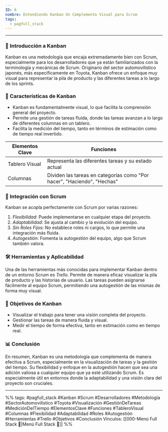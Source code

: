 ```yaml
---
ID: 6
nombre: Entendiendo Kanban Un Complemento Visual para Scrum
tags:
  - pagfull_stack
---
```

___

### 🌟 Introducción a Kanban 

Kanban es una metodología que encaja extremadamente bien con Scrum, especialmente para los desarrolladores que ya están familiarizados con la terminología y mecánicas de Scrum. Originario del sector automovilístico japonés, más específicamente en Toyota, Kanban ofrece un enfoque muy visual para representar la pila de producto y las diferentes tareas a lo largo de los sprints.

### 🎨 Características de Kanban 

* Kanban es fundamentalmente visual, lo que facilita la comprensión general del proyecto. 
* Permite una gestión de tareas fluida, donde las tareas avanzan a lo largo de diferentes columnas en un tablero.
* Facilita la medición del tiempo, tanto en términos de estimación como de tiempo real invertido.

| **Elementos Clave** | **Funciones**                                            |
|---------------------|----------------------------------------------------------|
| Tablero Visual      | Representa las diferentes tareas y su estado actual      |
| Columnas            | Dividen las tareas en categorías como "Por hacer", "Haciendo", "Hechas" |

### 🔄 Integración con Scrum

Kanban se acopla perfectamente con Scrum por varias razones:

1. *Flexibilidad*: Puede implementarse en cualquier etapa del proyecto.
2. *Adaptabilidad*: Se ajusta al cambio y la evolución del equipo.
3. *Sin Roles Fijos*: No establece roles ni cargos, lo que permite una integración más fluida.
4. *Autogestión*: Fomenta la autogestión del equipo, algo que Scrum también valora.

### 🛠️ Herramientas y Aplicabilidad 

Una de las herramientas más conocidas para implementar Kanban dentro de un entorno Scrum es *Trello*. Permite de manera eficaz visualizar la pila de producto y las historias de usuario. Las tareas pueden asignarse fácilmente al equipo Scrum, permitiendo una autogestión de las mismas de forma muy visual. 

### 🎯 Objetivos de Kanban

* Visualizar el trabajo para tener una visión completa del proyecto.
* Gestionar las tareas de manera fluida y visual.
* Medir el tiempo de forma efectiva, tanto en estimación como en tiempo real.

### 📊 Conclusión

En resumen, Kanban es una metodología que complementa de manera efectiva a Scrum, especialmente en la visualización de tareas y la gestión del tiempo. Su flexibilidad y enfoque en la autogestión hacen que sea una adición valiosa a cualquier equipo que ya esté utilizando Scrum. Es especialmente útil en entornos donde la adaptabilidad y una visión clara del proyecto son cruciales.

___
%%
tags: #pagfull_stack #Kanban #Scrum #Desarrolladores #Metodología #SectorAutomovilístico #Toyota #Visualización #GestiónDeTareas #MediciónDelTiempo #ElementosClave #Funciones #TableroVisual #Columnas #Flexibilidad #Adaptabilidad #Roles #Autogestión #Herramientas #Trello #Objetivos #Conclusión
Vínculos:  [[000-Menú Full Stack 📃|Menú Full Stack 📃]]
%%